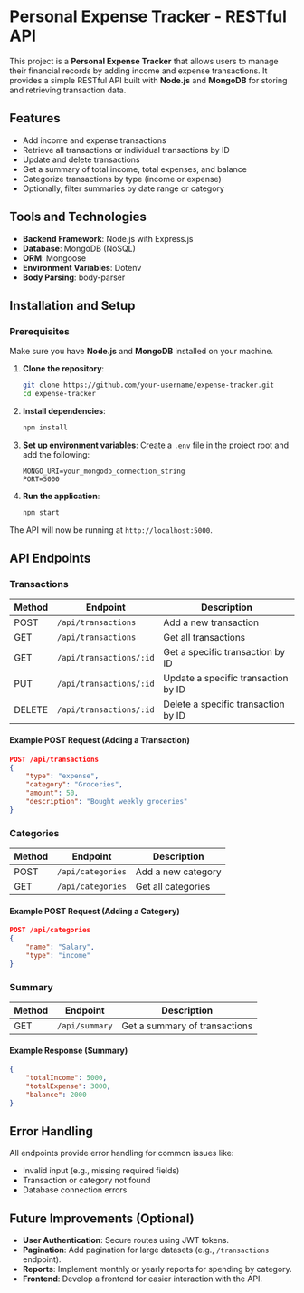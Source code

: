 
# Personal Expense Tracker - RESTful API

This project is a **Personal Expense Tracker** that allows users to manage their financial records by adding income and expense transactions. It provides a simple RESTful API built with **Node.js** and **MongoDB** for storing and retrieving transaction data.

## Features

- Add income and expense transactions
- Retrieve all transactions or individual transactions by ID
- Update and delete transactions
- Get a summary of total income, total expenses, and balance
- Categorize transactions by type (income or expense)
- Optionally, filter summaries by date range or category

## Tools and Technologies

- **Backend Framework**: Node.js with Express.js
- **Database**: MongoDB (NoSQL)
- **ORM**: Mongoose
- **Environment Variables**: Dotenv
- **Body Parsing**: body-parser

## Installation and Setup

### Prerequisites

Make sure you have **Node.js** and **MongoDB** installed on your machine.

1. **Clone the repository**:
    ```bash
    git clone https://github.com/your-username/expense-tracker.git
    cd expense-tracker
    ```

2. **Install dependencies**:
    ```bash
    npm install
    ```

3. **Set up environment variables**:
    Create a `.env` file in the project root and add the following:
    ```
    MONGO_URI=your_mongodb_connection_string
    PORT=5000
    ```

4. **Run the application**:
    ```bash
    npm start
    ```

The API will now be running at `http://localhost:5000`.

## API Endpoints

### Transactions

| Method | Endpoint                 | Description                         |
|--------|--------------------------|-------------------------------------|
| POST   | `/api/transactions`       | Add a new transaction               |
| GET    | `/api/transactions`       | Get all transactions                |
| GET    | `/api/transactions/:id`   | Get a specific transaction by ID    |
| PUT    | `/api/transactions/:id`   | Update a specific transaction by ID |
| DELETE | `/api/transactions/:id`   | Delete a specific transaction by ID |

#### Example POST Request (Adding a Transaction)

```json
POST /api/transactions
{
    "type": "expense",
    "category": "Groceries",
    "amount": 50,
    "description": "Bought weekly groceries"
}
```

### Categories

| Method | Endpoint           | Description               |
|--------|--------------------|---------------------------|
| POST   | `/api/categories`   | Add a new category        |
| GET    | `/api/categories`   | Get all categories        |

#### Example POST Request (Adding a Category)

```json
POST /api/categories
{
    "name": "Salary",
    "type": "income"
}
```

### Summary

| Method | Endpoint         | Description                    |
|--------|------------------|--------------------------------|
| GET    | `/api/summary`    | Get a summary of transactions  |

#### Example Response (Summary)

```json
{
    "totalIncome": 5000,
    "totalExpense": 3000,
    "balance": 2000
}
```


## Error Handling

All endpoints provide error handling for common issues like:
- Invalid input (e.g., missing required fields)
- Transaction or category not found
- Database connection errors

## Future Improvements (Optional)

- **User Authentication**: Secure routes using JWT tokens.
- **Pagination**: Add pagination for large datasets (e.g., `/transactions` endpoint).
- **Reports**: Implement monthly or yearly reports for spending by category.
- **Frontend**: Develop a frontend for easier interaction with the API.
